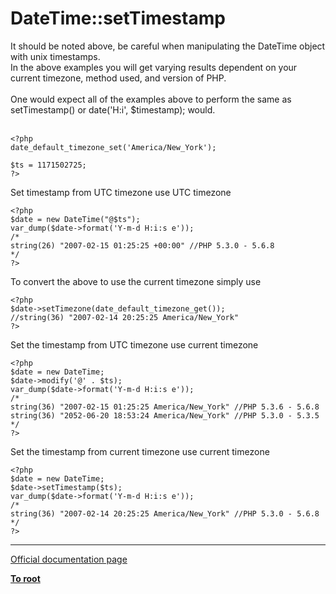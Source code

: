 # DateTime::setTimestamp



It should be noted above, be careful when manipulating the DateTime object with unix timestamps.<br>In the above examples you will get varying results dependent on your current timezone, method used, and version of PHP.<br><br>One would expect all of the examples above to perform the same as setTimestamp() or date(&apos;H:i&apos;, $timestamp); would.<br><br>

```
<?php
date_default_timezone_set('America/New_York');

$ts = 1171502725;
?>
```


Set timestamp from UTC timezone use UTC timezone


```
<?php
$date = new DateTime("@$ts"); 
var_dump($date->format('Y-m-d H:i:s e'));
/*
string(26) "2007-02-15 01:25:25 +00:00" //PHP 5.3.0 - 5.6.8
*/
?>
```


To convert the above to use the current timezone simply use


```
<?php
$date->setTimezone(date_default_timezone_get());
//string(36) "2007-02-14 20:25:25 America/New_York"
?>
```


Set the timestamp from UTC timezone use current timezone


```
<?php
$date = new DateTime;
$date->modify('@' . $ts); 
var_dump($date->format('Y-m-d H:i:s e'));
/*
string(36) "2007-02-15 01:25:25 America/New_York" //PHP 5.3.6 - 5.6.8
string(36) "2052-06-20 18:53:24 America/New_York" //PHP 5.3.0 - 5.3.5
*/
?>
```


Set the timestamp from current timezone use current timezone


```
<?php
$date = new DateTime;
$date->setTimestamp($ts); 
var_dump($date->format('Y-m-d H:i:s e'));
/*
string(36) "2007-02-14 20:25:25 America/New_York" //PHP 5.3.0 - 5.6.8
*/
?>
```
  

---

[Official documentation page](https://www.php.net/manual/en/datetime.settimestamp.php)

**[To root](/README.md)**